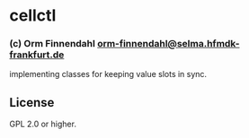 # cellctl
### (c) Orm Finnendahl <orm-finnendahl@selma.hfmdk-frankfurt.de>

implementing classes for keeping value slots in sync.

## License

GPL 2.0 or higher.

